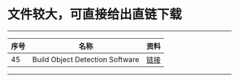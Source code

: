 文件较大，可直接给出直链下载
===========================

****
	
|序号|名称|资料|
|---|---|---|
|45|Build Object Detection Software|[链接](https://pysource.com/wp-content/uploads/2022/01/object_detection_crash_course.zip)

****